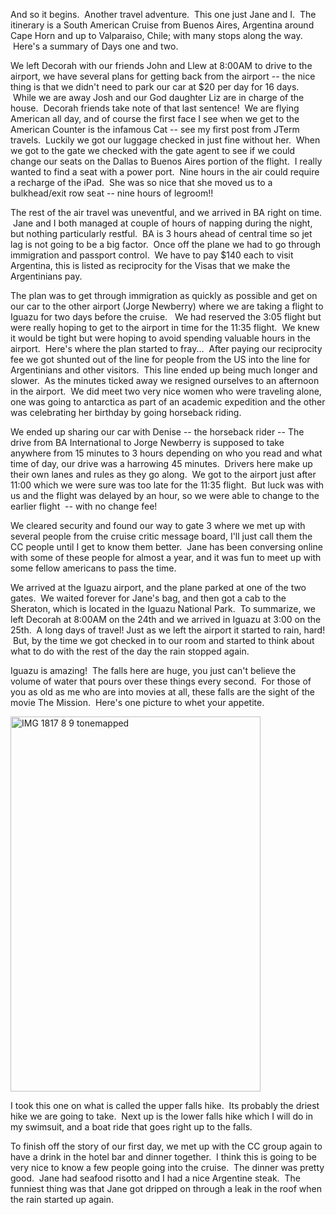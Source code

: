 <!--
.. title: South American Beginnings
.. date: 2011/02/26
.. slug: south-american-beginnings
.. tags: Southamerica2011, Travel
.. link: 
.. description: 
-->


<p>And so it begins.  Another travel adventure.  This one just Jane and I.  The itinerary is a South American Cruise from Buenos Aires, Argentina around Cape Horn and up to Valparaiso, Chile; with many stops along the way.  Here's a summary of Days one and two.</p><p>We left Decorah with our friends John and Llew at 8:00AM to drive to the airport, we have several plans for getting back from the airport -- the nice thing is that we didn't need to park our car at $20 per day for 16 days.  While we are away Josh and our God daughter Liz are in charge of the house.  Decorah friends take note of that last sentence!  We are flying American all day, and of course the first face I see when we get to the American Counter is the infamous Cat -- see my first post from JTerm travels.  Luckily we got our luggage checked in just fine without her.  When we got to the gate we checked with the gate agent to see if we could change our seats on the Dallas to Buenos Aires portion of the flight.  I really wanted to find a seat with a power port.  Nine hours in the air could require a recharge of the iPad.  She was so nice that she moved us to a bulkhead/exit row seat -- nine hours of legroom!!</p><p>The rest of the air travel was uneventful, and we arrived in BA right on time.  Jane and I both managed at couple of hours of napping during the night, but nothing particularly restful.  BA is 3 hours ahead of central time so jet lag is not going to be a big factor.  Once off the plane we had to go through immigration and passport control.  We have to pay $140 each to visit Argentina, this is listed as reciprocity for the Visas that we make the Argentinians pay.</p><p>The plan was to get through immigration as quickly as possible and get on our car to the other airport (Jorge Newberry) where we are taking a flight to Iguazu for two days before the cruise.   We had reserved the 3:05 flight but were really hoping to get to the airport in time for the 11:35 flight.  We knew it would be tight but were hoping to avoid spending valuable hours in the airport.  Here's where the plan started to fray...  After paying our reciprocity fee we got shunted out of the line for people from the US into the line for Argentinians and other visitors.  This line ended up being much longer and slower.  As the minutes ticked away we resigned ourselves to an afternoon in the airport.  We did meet two very nice women who were traveling alone, one was going to antarctica as part of an academic expedition and the other was celebrating her birthday by going horseback riding.</p><p>We ended up sharing our car with Denise -- the horseback rider -- The drive from BA International to Jorge Newberry is supposed to take anywhere from 15 minutes to 3 hours depending on who you read and what time of day, our drive was a harrowing 45 minutes.  Drivers here make up their own lanes and rules as they go along.  We got to the airport just after 11:00 which we were sure was too late for the 11:35 flight.  But luck was with us and the flight was delayed by an hour, so we were able to change to the earlier flight  -- with no change fee!</p><p>We cleared security and found our way to gate 3 where we met up with several people from the cruise critic message board, I'll just call them the CC people until I get to know them better.  Jane has been conversing online with some of these people for almost a year, and it was fun to meet up with some fellow americans to pass the time.</p><p>We arrived at the Iguazu airport, and the plane parked at one of the two gates.  We waited forever for Jane's bag, and then got a cab to the Sheraton, which is located in the Iguazu National Park.  To summarize, we left Decorah at 8:00AM on the 24th and we arrived in Iguazu at 3:00 on the 25th.  A long days of travel! Just as we left the airport it started to rain, hard!  But, by the time we got checked in to our room and started to think about what to do with the rest of the day the rain stopped again.</p><p>Iguazu is amazing!  The falls here are huge, you just can't believe the volume of water that pours over these things every second.  For those of you as old as me who are into movies at all, these falls are the sight of the movie The Mission.  Here's one picture to whet your appetite.</p><p><img title="IMG_1817_8_9_tonemapped.jpg" src="http://lh6.ggpht.com/_wISL1SSAaEA/TWjg4GvZGAI/AAAAAAAAAME/U9X7A0KvYc8/IMG_1817_8_9_tonemapped.jpg?imgmax=800" border="0" alt="IMG 1817 8 9 tonemapped" width="400" height="600" /></p><p>I took this one on what is called the upper falls hike.  Its probably the driest hike we are going to take.  Next up is the lower falls hike which I will do in my swimsuit, and a boat ride that goes right up to the falls.</p><p>To finish off the story of our first day, we met up with the CC group again to have a drink in the hotel bar and dinner together.  I think this is going to be very nice to know a few people going into the cruise.  The dinner was pretty good.  Jane had seafood risotto and I had a nice Argentine steak.  The funniest thing was that Jane got dripped on through a leak in the roof when the rain started up again.</p><p> </p><p> </p><div class="blogger-post-footer"><img width='1' height='1' src='https://blogger.googleusercontent.com/tracker/2759017781463016019-512103486512550459?l=blog.bonelakesoftware.com' alt='' /></div>
